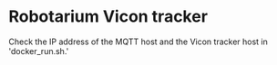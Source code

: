 # Robotarium Vicon tracker

Check the IP address of the MQTT host and the Vicon tracker host in 'docker_run.sh.'
